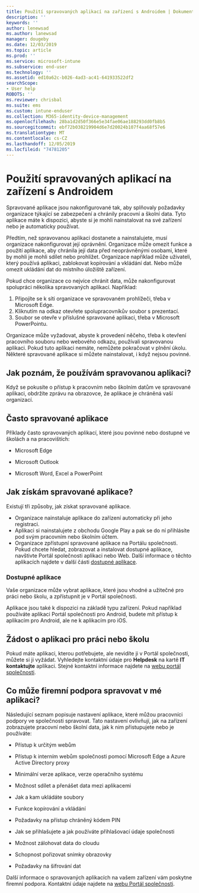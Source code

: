 ```yaml
---
title: Použití spravovaných aplikací na zařízení s Androidem | Dokumentace Microsoftu
description: ''
keywords: ''
author: lenewsad
ms.author: lanewsad
manager: dougeby
ms.date: 12/03/2019
ms.topic: article
ms.prod: ''
ms.service: microsoft-intune
ms.subservice: end-user
ms.technology: ''
ms.assetid: ed10a62c-b026-4ad3-ac41-641933522df2
searchScope:
- User help
ROBOTS: ''
ms.reviewer: chrisbal
ms.suite: ems
ms.custom: intune-enduser
ms.collection: M365-identity-device-management
ms.openlocfilehash: 28ba1d2d50f366e5e34fae06ae188293dd0fb8b5
ms.sourcegitcommit: ebf72b038219904d6e7d20024b107f4aa68f57e6
ms.translationtype: MT
ms.contentlocale: cs-CZ
ms.lasthandoff: 12/05/2019
ms.locfileid: "74781205"
---
```

# <a name="use-managed-apps-on-your-android-device"></a>Použití spravovaných aplikací na zařízení s Androidem
Spravované aplikace jsou nakonfigurované tak, aby splňovaly požadavky organizace týkající se zabezpečení a chránily pracovní a školní data. Tyto aplikace máte k dispozici, abyste si je mohli nainstalovat na své zařízení nebo je automaticky používat. 

Předtím, než spravovanou aplikaci dostanete a nainstalujete, musí organizace nakonfigurovat její oprávnění. Organizace může omezit funkce a použití aplikace, aby chránila její data před neoprávněnými osobami, které by mohli je mohli sdílet nebo prohlížet. Organizace například může uživateli, který používá aplikaci, zablokovat kopírování a vkládání dat. Nebo může omezit ukládání dat do místního úložiště zařízení.

Pokud chce organizace co nejvíce chránit data, může nakonfigurovat spolupráci několika spravovaných aplikací. Například:
1. Připojíte se k síti organizace ve spravovaném prohlížeči, třeba v Microsoft Edge.
2. Kliknutím na odkaz otevřete spolupracovníkův soubor s prezentací.
3. Soubor se otevře v příslušné spravované aplikaci, třeba v Microsoft PowerPointu.

Organizace může vyžadovat, abyste k provedení něčeho, třeba k otevření pracovního souboru nebo webového odkazu, používali spravovanou aplikaci. Pokud tuto aplikaci nemáte, nemůžete pokračovat v plnění úkolu. Některé spravované aplikace si můžete nainstalovat, i když nejsou povinné.

## <a name="how-do-i-know-im-using-a-managed-app"></a>Jak poznám, že používám spravovanou aplikaci?
Když se pokusíte o přístup k pracovním nebo školním datům ve spravované aplikaci, obdržíte zprávu na obrazovce, že aplikace je chráněná vaší organizací. 

## <a name="commonly-managed-apps"></a>Často spravované aplikace  
Příklady často spravovaných aplikací, které jsou povinné nebo dostupné ve školách a na pracovištích:

- Microsoft Edge

- Microsoft Outlook

- Microsoft Word, Excel a PowerPoint

## <a name="how-do-i-get-managed-apps"></a>Jak získám spravované aplikace?
Existují tři způsoby, jak získat spravované aplikace.  
* Organizace nainstaluje aplikace do zařízení automaticky při jeho registraci.  
* Aplikaci si nainstalujete z obchodu Google Play a pak se do ní přihlásíte pod svým pracovním nebo školním účtem.    
* Organizace zpřístupní spravované aplikace na Portálu společnosti. Pokud chcete hledat, zobrazovat a instalovat dostupné aplikace, navštivte Portál společnosti aplikaci nebo Web. Další informace o těchto aplikacích najdete v další části [dostupné aplikace](#available-apps).  

### <a name="available-apps"></a>Dostupné aplikace   
 Vaše organizace může vybrat aplikace, které jsou vhodné a užitečné pro práci nebo školu, a zpřístupnit je v Portál společnosti.  

 Aplikace jsou také k dispozici na základě typu zařízení. Pokud například používáte aplikaci Portál společnosti pro Android, budete mít přístup k aplikacím pro Android, ale ne k aplikacím pro iOS.   

## <a name="request-an-app-for-work-or-school"></a>Žádost o aplikaci pro práci nebo školu   
 Pokud máte aplikaci, kterou potřebujete, ale nevidíte ji v Portál společnosti, můžete si ji vyžádat. Vyhledejte kontaktní údaje pro **Helpdesk** na kartě **IT kontaktujte** aplikaci. Stejné kontaktní informace najdete na [webu portál společnosti](https://go.microsoft.com/fwlink/?linkid=2010980).   

## <a name="what-can-my-company-support-manage-in-an-app"></a>Co může firemní podpora spravovat v mé aplikaci?  
Následující seznam popisuje nastavení aplikace, které můžou pracovníci podpory ve společnosti spravovat. Tato nastavení ovlivňují, jak na zařízení zobrazujete pracovní nebo školní data, jak k nim přistupujete nebo je používáte:

* Přístup k určitým webům  

* Přístup k interním webům společnosti pomocí Microsoft Edge a Azure Active Directory proxy  

* Minimální verze aplikace, verze operačního systému

* Možnost sdílet a přenášet data mezi aplikacemi  

* Jak a kam ukládáte soubory  

* Funkce kopírování a vkládání  

* Požadavky na přístup chráněný kódem PIN  

* Jak se přihlašujete a jak používáte přihlašovací údaje společnosti  

* Možnost zálohovat data do cloudu  

* Schopnost pořizovat snímky obrazovky  

* Požadavky na šifrování dat  

Další informace o spravovaných aplikacích na vašem zařízení vám poskytne firemní podpora. Kontaktní údaje najdete na [webu Portál společnosti](https://go.microsoft.com/fwlink/?linkid=2010980).
